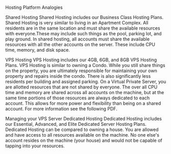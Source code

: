 Hosting Platform Analogies

Shared Hosting
Shared Hosting includes our Business Class Hosting Plans. Shared Hosting is very similar to living in an Apartment Complex. All residents are in the same location and must share the available resources with everyone.These may include such things as the pool, parking lot, and play ground. In shared hosting, all accounts must share the available resources with all the other accounts on the server. These include CPU time, memory, and disk space.

VPS Hosting
VPS Hosting includes our 4GB, 6GB, and 8GB VPS Hosting Plans. VPS Hosting is similar to owning a Condo. While you still share things on the property, you are ultimately responsible for maintaining your own property and repairs inside the condo. There is also significantly less residents per building and assigned parking. On a Virtual Private Server, you are allotted resources that are not shared by everyone. The over all CPU time and memory are shared across all accounts on the machine, but at the same time portions of those resources are always dedicated to each account. This allows for more power and flexibility than being on a shared account. For more information see the following PDF.

Managing your VPS Server
Dedicated Hosting
Dedicated Hosting includes our Essential, Advanced, and Elite Dedicated Server Hosting Plans. Dedicated Hosting can be compared to owning a house. You are allowed and have access to all resources available on the machine. No one else's account resides on the machine (your house) and would not be capable of tapping into your resources.
